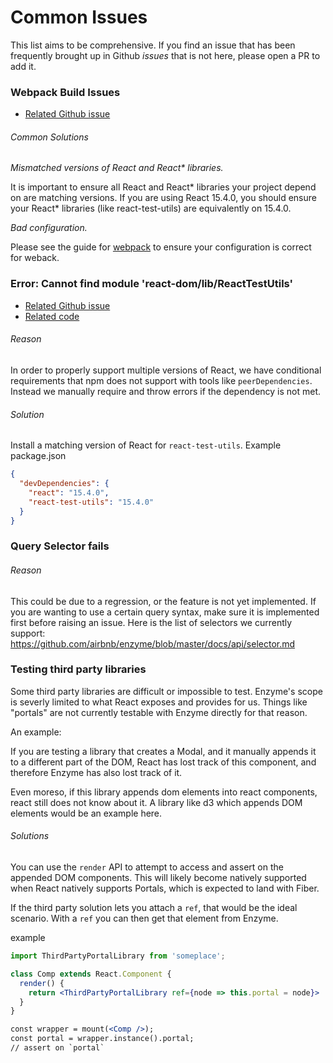 # Common Issues

This list aims to be comprehensive. If you find an issue that has been frequently brought up in Github *issues* that is not here, please open a PR to add it.

### Webpack Build Issues

- [Related Github issue](https://github.com/airbnb/enzyme/issues/684)

###### Common Solutions

_Mismatched versions of React and React* libraries._

It is important to ensure all React and React* libraries your project depend on are matching versions.
If you are using React 15.4.0, you should ensure your React* libraries (like react-test-utils) are equivalently on 15.4.0.

_Bad configuration._

Please see the guide for [webpack](/docs/guides/webpack) to ensure your configuration is correct for weback.

### Error: Cannot find module 'react-dom/lib/ReactTestUtils'

- [Related Github issue](https://github.com/airbnb/enzyme/issues/684)
- [Related code](https://github.com/airbnb/enzyme/blob/3aeb02461eabf2fd402613991915d8d6f4b88536/src/react-compat.js#L97-L105)

###### Reason 

In order to properly support multiple versions of React, we have conditional requirements that npm does not support with tools like
`peerDependencies`. Instead we manually require and throw errors if the dependency is not met.

###### Solution

Install a matching version of React for `react-test-utils`. Example package.json

```json
{
  "devDependencies": {
    "react": "15.4.0",
    "react-test-utils": "15.4.0"
  }
}
```

### Query Selector fails

###### Reason 

This could be due to a regression, or the feature is not yet implemented. If you are wanting to use a
certain query syntax, make sure it is implemented first before raising an issue. Here is the list of 
selectors we currently support: https://github.com/airbnb/enzyme/blob/master/docs/api/selector.md

### Testing third party libraries

Some third party libraries are difficult or impossible to test. Enzyme's scope is severly limited to what
React exposes and provides for us. Things like "portals" are not currently testable with Enzyme directly for that reason.

An example:

If you are testing a library that creates a Modal, and it manually appends it to a different part of the DOM, React has lost
track of this component, and therefore Enzyme has also lost track of it.

Even moreso, if this library appends dom elements into react components, react still does not know about it. A library like d3 which
appends DOM elements would be an example here.

###### Solutions

You can use the `render` API to attempt to access and assert on the appended DOM components. This will likely become natively supported
when React natively supports Portals, which is expected to land with Fiber.

If the third party solution lets you attach a `ref`, that would be the ideal scenario. With a `ref` you can then get that element from Enzyme.

example

```jsx
import ThirdPartyPortalLibrary from 'someplace';

class Comp extends React.Component {
  render() {
    return <ThirdPartyPortalLibrary ref={node => this.portal = node}>
  }
}

const wrapper = mount(<Comp />);
const portal = wrapper.instance().portal;
// assert on `portal`
```





